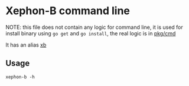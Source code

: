 # Xephon-B command line 

NOTE: this file does not contain any logic for command line, 
it is used for install binary using `go get` and `go install`,
the real logic is in [pkg/cmd](../pkg/cmd)

It has an alias [xb](../xb)

## Usage 

`xephon-b -h`